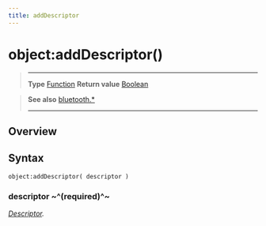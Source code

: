 ```yaml
---
title: addDescriptor
---
```

# object:addDescriptor()

> --------------------- ------------------------------------------------------------------------------------------
> __Type__              [Function](https://docs.coronalabs.com/api/type/Function.html)
> __Return value__      [Boolean](https://docs.coronalabs.com/api/type/Boolean.html)


> __See also__          [bluetooth.*](/plugin/bluetooth/)
> --------------------- ------------------------------------------------------------------------------------------

## Overview

## Syntax

	object:addDescriptor( descriptor )

### descriptor ~^(required)^~
_[Descriptor](/plugin/bluetooth/type/Descriptor/)._
